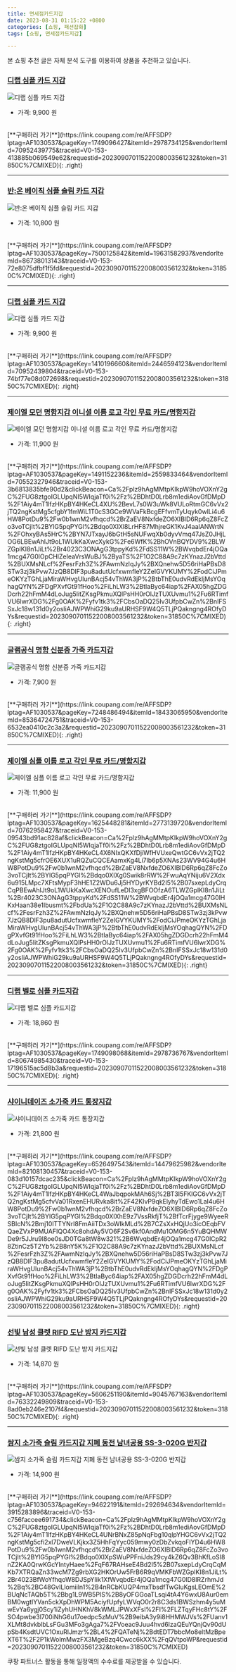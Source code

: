 ```yaml
---
title: 면세점카드지갑
date: 2023-08-31 01:15:22 +0800
categories: [쇼핑, 패션잡화]
tags: [쇼핑, 면세점카드지갑]

---
```


본 쇼핑 추천 글은 자체 분석 도구를 이용하여 상품을 추천하고 있습니다.
### [디랩 심플 카드 지갑](https://link.coupang.com/re/AFFSDP?lptag=AF1030537&pageKey=1749096427&itemId=2978734125&vendorItemId=70952439775&traceid=V0-153-413885b069549e62&requestid=20230907011522008003561232&token=31850C%7CMIXED)
![디랩 심플 카드 지갑](https://ads-partners.coupang.com/image1/DmgoJPXor5hMgJkDDsKx3fHtHL8QHPFtA5wXnynX3BaDc2zF2sDxmNoZDmJDM5ChT5Z3bCd2jWDS0I1jQI4V0ttIaK01yWLg6dGoND8ApOie7ctv5c32mUWIooQR63Sx8Gy5r3BYaKTRHEj8H3-xSR434h84eGq0zW-fSIjKqoBit_F9w3ZYtt6X8MEhlvCo8xyJQP4upgJSHM237cJXZ4w7TW0S1c-8ll0mwlGea4aUDilqS9E5t50jnoAy3j0UoaS4UAC-kAXK_0xg71ZKHwc=)
- 가격: 9,900 원
<br>
[**구매하러 가기**](https://link.coupang.com/re/AFFSDP?lptag=AF1030537&pageKey=1749096427&itemId=2978734125&vendorItemId=70952439775&traceid=V0-153-413885b069549e62&requestid=20230907011522008003561232&token=31850C%7CMIXED){: .right}
<br>

---

### [반:온 베이직 심플 슬림 카드 지갑](https://link.coupang.com/re/AFFSDP?lptag=AF1030537&pageKey=7500125842&itemId=19631582937&vendorItemId=86738013143&traceid=V0-153-72e8075dfbf1f5fd&requestid=20230907011522008003561232&token=31850C%7CMIXED)
![반:온 베이직 심플 슬림 카드 지갑](https://ads-partners.coupang.com/image1/l8rdcJI4egwpSu7VlyJHo79xMjs2bFEsFdyqAeEVORqC19VWXhZg_n5gdwRO5yEiZ5yrcp306724hWb2FCjNu7uSeyd85iKcnXw5RKaO9-Fn7Dou9qKEO-OGaivGhVVIwiDuqxugsipJ-I03FC9hQmUVA9IbMXHpO8vD-S9ByniqHsHTcMLkcrAIkU0QQZPx097SHhMGzMj665gkq3joagR9rktn69GSt-rWeHLg7PBKX-Ha6QfLrCU8hzQC5Gemp5UopDIiDMn5cTaRa75AhUw7OrUu4MA3Voagq9tUhE0=)
- 가격: 10,800 원
<br>
[**구매하러 가기**](https://link.coupang.com/re/AFFSDP?lptag=AF1030537&pageKey=7500125842&itemId=19631582937&vendorItemId=86738013143&traceid=V0-153-72e8075dfbf1f5fd&requestid=20230907011522008003561232&token=31850C%7CMIXED){: .right}
<br>

---

### [디랩 심플 카드 지갑](https://link.coupang.com/re/AFFSDP?lptag=AF1030537&pageKey=1410196660&itemId=2446594123&vendorItemId=70952439804&traceid=V0-153-74bf77e08d072698&requestid=20230907011522008003561232&token=31850C%7CMIXED)
![디랩 심플 카드 지갑](https://ads-partners.coupang.com/image1/OmcK2VU3sCVVE2DjOpX3CzEaioL19-JT0Zg-71ae-Dm1OGUcysxthIzjI9D-8lzKjIeAgP2Ad9cJzKT-GiiVl4ya_VNE7SDYLsvmbIwcD6Oymj4k3z4cyGfigsCM2XmFYS4t5eTpcyFpMytRuXBTDmH0L59jOPVB_FAbH1LoyfqklDAkDW3dAAcWzjGIV6_RccBlnJkicI4aW3Ng0St6hWeLXLp57vyPnhdoauvFc11cQFXkM29DP1THR1_kbEBKO4__VPeXebsOF3I5Xn_Amw==)
- 가격: 9,900 원
<br>
[**구매하러 가기**](https://link.coupang.com/re/AFFSDP?lptag=AF1030537&pageKey=1410196660&itemId=2446594123&vendorItemId=70952439804&traceid=V0-153-74bf77e08d072698&requestid=20230907011522008003561232&token=31850C%7CMIXED){: .right}
<br>

---

### [제이엘 모던 명함지갑 이니셜 이름 로고 각인 무료 카드/명함지갑](https://link.coupang.com/re/AFFSDP?lptag=AF1030537&pageKey=1491152236&itemId=2559833464&vendorItemId=70552327946&traceid=V0-153-3b6813835bfe90d2&clickBeacon=Ca%2Fplz9hAgMMtpKIkpW9hoVOXnY2gC%2FUG8ztgoIGLUpqNI5WIqjaTf0i%2Fz%2BDhtD0Lrb8m1ediAovGfDMpD%2F1Aiy4mT1lfzHKpBY4HKeCL4XU%2BevL7s0W3uWk8VULoRtmGC6vVx2jTQ2ngKstMg5cfgbY1fmWiL1T0cS3GCe9WVaFkBcgEFfvmTyUqyk0wlLi4u6HW8PotDu9%2Fw0b1wnM2vfhqcd%2BrZaEV8NxfdeZO6XIBlD6Rp6qZ8FcZo3voTCjIt%2BYlG5pqPYGl%2Bdqo0XIXl8LrHF87MhjreGK1KvJ4aalANWrtN%2FOhxyBAs5HrC%2BYN7JTxayJ6bGtH5sNUFwqXb0dyvVmq47JsZ0JHjLOG6LBEwAhlJt9oL1WUkKaXwcXykG%2Fe6WfK%2BhOVnBQYDV9%2BLWZGplKI8n1JiLt%2Br4023C3ONAgG3tppyKd%2FdSS11W%2BWvqbdEr4jOQa1mcg47G0lOpCHlZeIeaVrsWuBJ%2ByaTS%2F1O2C88A9c7zKYnazJ2bVttd%2BUXMsNLcf%2FesrFzh3Z%2FAwmNzIqJy%2BXQnehw5D56riHaPBsD8STw3zj3kPvw7JzQB8DlF3pu8adutUcfxwmfIeY2ZeIGVYKUMY%2FodCiJPmeOKYzTGhLjaMiraWHvgUlunBAcj54vThWA3jP%2BtbThE0udvRdEkljMsYOqhagQYN%2FDgPXvfGt91fHoo%2FiLhLW3%2BtIaByc64iap%2FAX05hgZDGDcrh22hFmM4dLoJug5IitZKsgPkmuXQlPsHH0rOlJzTUXUvmu1%2Fu6RTimfVU6lwrXDG%2Fg0OAK%2Fyfv1tk3%2FCbsOaDQ25Iv3UfpbCwZn%2BnIFSSxJc18w131d0y2osIiAJWPWhiG29ku9aURHSF9W4Q5TLjPQakngng4ROfyDYs&requestid=20230907011522008003561232&token=31850C%7CMIXED)
![제이엘 모던 명함지갑 이니셜 이름 로고 각인 무료 카드/명함지갑](https://ads-partners.coupang.com/image1/z_4PSNUSK1fqxawDz_QIyq9qhmA9QZPz701NwTiOC6ih2p42LyhBxo6HvdjDeWutut5ZoEz5ra27--u_dt5993UxakJMWYskQLGhlc9BSK7fKk27a6p4pu52Ye-O9xHT88upUW2dp3h4u779iFiNeVk1-gIT8_5afDW1kswuklsaLd6_1HynF6fLo5umkgle_tiwuk-_67hKBA8BqUsLrdi5wHPR8fwuL9wmNXr9RSp9zMfZBheiVHKiHdqyD2_3SIUKfdYUQ5vrmVMQ25VNm5UVXd-6x2zKe41B8tKasn61f1PWEQ==)
- 가격: 11,900 원
<br>
[**구매하러 가기**](https://link.coupang.com/re/AFFSDP?lptag=AF1030537&pageKey=1491152236&itemId=2559833464&vendorItemId=70552327946&traceid=V0-153-3b6813835bfe90d2&clickBeacon=Ca%2Fplz9hAgMMtpKIkpW9hoVOXnY2gC%2FUG8ztgoIGLUpqNI5WIqjaTf0i%2Fz%2BDhtD0Lrb8m1ediAovGfDMpD%2F1Aiy4mT1lfzHKpBY4HKeCL4XU%2BevL7s0W3uWk8VULoRtmGC6vVx2jTQ2ngKstMg5cfgbY1fmWiL1T0cS3GCe9WVaFkBcgEFfvmTyUqyk0wlLi4u6HW8PotDu9%2Fw0b1wnM2vfhqcd%2BrZaEV8NxfdeZO6XIBlD6Rp6qZ8FcZo3voTCjIt%2BYlG5pqPYGl%2Bdqo0XIXl8LrHF87MhjreGK1KvJ4aalANWrtN%2FOhxyBAs5HrC%2BYN7JTxayJ6bGtH5sNUFwqXb0dyvVmq47JsZ0JHjLOG6LBEwAhlJt9oL1WUkKaXwcXykG%2Fe6WfK%2BhOVnBQYDV9%2BLWZGplKI8n1JiLt%2Br4023C3ONAgG3tppyKd%2FdSS11W%2BWvqbdEr4jOQa1mcg47G0lOpCHlZeIeaVrsWuBJ%2ByaTS%2F1O2C88A9c7zKYnazJ2bVttd%2BUXMsNLcf%2FesrFzh3Z%2FAwmNzIqJy%2BXQnehw5D56riHaPBsD8STw3zj3kPvw7JzQB8DlF3pu8adutUcfxwmfIeY2ZeIGVYKUMY%2FodCiJPmeOKYzTGhLjaMiraWHvgUlunBAcj54vThWA3jP%2BtbThE0udvRdEkljMsYOqhagQYN%2FDgPXvfGt91fHoo%2FiLhLW3%2BtIaByc64iap%2FAX05hgZDGDcrh22hFmM4dLoJug5IitZKsgPkmuXQlPsHH0rOlJzTUXUvmu1%2Fu6RTimfVU6lwrXDG%2Fg0OAK%2Fyfv1tk3%2FCbsOaDQ25Iv3UfpbCwZn%2BnIFSSxJc18w131d0y2osIiAJWPWhiG29ku9aURHSF9W4Q5TLjPQakngng4ROfyDYs&requestid=20230907011522008003561232&token=31850C%7CMIXED){: .right}
<br>

---

### [글램공식 명함 신분증 가죽 카드지갑](https://link.coupang.com/re/AFFSDP?lptag=AF1030537&pageKey=7248486494&itemId=18433065950&vendorItemId=85364724751&traceid=V0-153-6532ea0410c2c3a2&requestid=20230907011522008003561232&token=31850C%7CMIXED)
![글램공식 명함 신분증 가죽 카드지갑](https://ads-partners.coupang.com/image1/oFCldo6-H4LKVtU8oE5ptNyN4Q5TFt6rZilZ3FsSfj1R59BNyMVuPhO6VaGzGFKo6x0GAPaapse_fWMtumlka87eq6PJEa8wSd0jNRZkPLn5vNc_y64yetvOOmIwOsI-R00Cy42KMuLoU6aTIQUak7sGQjhJJ_i8hbjOBecv9QUuMkUbMSXZDGG9oAXTukUltsKcSo5vH1vKQTL1NgobKcdSKjRE9pNQCzL2z3bOGq4BiHsbf3E1WZwtm1BPsyKZpS0BUqWD0NgiGqtQ0aZvj_K7wgwA_Ca_XmtpP4SYZo07)
- 가격: 7,900 원
<br>
[**구매하러 가기**](https://link.coupang.com/re/AFFSDP?lptag=AF1030537&pageKey=7248486494&itemId=18433065950&vendorItemId=85364724751&traceid=V0-153-6532ea0410c2c3a2&requestid=20230907011522008003561232&token=31850C%7CMIXED){: .right}
<br>

---

### [제이엘 심플 이름 로고 각인 무료 카드/명함지갑](https://link.coupang.com/re/AFFSDP?lptag=AF1030537&pageKey=1625448281&itemId=2773139720&vendorItemId=70762958427&traceid=V0-153-09543bd91ac828af&clickBeacon=Ca%2Fplz9hAgMMtpKIkpW9hoVOXnY2gC%2FUG8ztgoIGLUpqNI5WIqjaTf0i%2Fz%2BDhtD0Lrb8m1ediAovGfDMpD%2F1Aiy4mT1lfzHKpBY4HKeCL4X6NIxQKXfDjiWfHVUxeQwtGC6vVx2jTQ2ngKstMg5cfrOE6XUX1uRQZuCQCEAamxKg4Li7lb6p5XNAs23WV94G4u6HW8PotDu9%2Fw0b1wnM2vfhqcd%2BrZaEV8NxfdeZO6XIBlD6Rp6qZ8FcZo3voTCjIt%2BYlG5pqPYGl%2Bdqo0XIXg0Swik8rRW%2FwuAqYNiju6V2Xdx6u915LMpc7XFtsMypF3hHE1Z2WDu6Jj5HYDyrKYBd2I5%2B07sxepLdyCrqCqPBEwAhlJt9oL1WUkKaXwcXENOufLeDI3xgBFOOfzA6TLWZGplKI8n1JiLt%2Br4023C3ONAgG3tppyKd%2FdSS11W%2BWvqbdEr4jOQa1mcg47G0lHKxHaan38e1Ibusmt%2FbdUa%2F1O2C88A9c7zKYnazJ2bVttd%2BUXMsNLcf%2FesrFzh3Z%2FAwmNzIqJy%2BXQnehw5D56riHaPBsD8STw3zj3kPvw7JzQB8DlF3pu8adutUcfxwmfIeY2ZeIGVYKUMY%2FodCiJPmeOKYzTGhLjaMiraWHvgUlunBAcj54vThWA3jP%2BtbThE0udvRdEkljMsYOqhagQYN%2FDgPXvfGt91fHoo%2FiLhLW3%2BtIaByc64iap%2FAX05hgZDGDcrh22hFmM4dLoJug5IitZKsgPkmuXQlPsHH0rOlJzTUXUvmu1%2Fu6RTimfVU6lwrXDG%2Fg0OAK%2Fyfv1tk3%2FCbsOaDQ25Iv3UfpbCwZn%2BnIFSSxJc18w131d0y2osIiAJWPWhiG29ku9aURHSF9W4Q5TLjPQakngng4ROfyDYs&requestid=20230907011522008003561232&token=31850C%7CMIXED)
![제이엘 심플 이름 로고 각인 무료 카드/명함지갑](https://ads-partners.coupang.com/image1/ZWpBDom1Pk1p3DmNZYZRmScEmHAw2qH-WS-Jsf61DRXP6oeF1pHZQWpaOAa43ehPThuv2fsQZgCTjrtsMJTBnCjyY1U9QZtwPdd0XjuRzLw7yT2fAvPcw5JJkULiUhE8hxfFlf2ZNbh-_uKHkJv1IT9zjAnFU76J4RAAkaJbv0C45vr988dpMtKpVYFJU4Et0AHbJivXyTfr7nLM5kEQfmr54GCN-e6q_ObuEMwuMJhFGAZf76CfzXlFDm8O4agzzz-jLzv_rgFvlsDG6rF3MFNvyPyudRIeprTUUn2b3kfd4qhhXA==)
- 가격: 11,900 원
<br>
[**구매하러 가기**](https://link.coupang.com/re/AFFSDP?lptag=AF1030537&pageKey=1625448281&itemId=2773139720&vendorItemId=70762958427&traceid=V0-153-09543bd91ac828af&clickBeacon=Ca%2Fplz9hAgMMtpKIkpW9hoVOXnY2gC%2FUG8ztgoIGLUpqNI5WIqjaTf0i%2Fz%2BDhtD0Lrb8m1ediAovGfDMpD%2F1Aiy4mT1lfzHKpBY4HKeCL4X6NIxQKXfDjiWfHVUxeQwtGC6vVx2jTQ2ngKstMg5cfrOE6XUX1uRQZuCQCEAamxKg4Li7lb6p5XNAs23WV94G4u6HW8PotDu9%2Fw0b1wnM2vfhqcd%2BrZaEV8NxfdeZO6XIBlD6Rp6qZ8FcZo3voTCjIt%2BYlG5pqPYGl%2Bdqo0XIXg0Swik8rRW%2FwuAqYNiju6V2Xdx6u915LMpc7XFtsMypF3hHE1Z2WDu6Jj5HYDyrKYBd2I5%2B07sxepLdyCrqCqPBEwAhlJt9oL1WUkKaXwcXENOufLeDI3xgBFOOfzA6TLWZGplKI8n1JiLt%2Br4023C3ONAgG3tppyKd%2FdSS11W%2BWvqbdEr4jOQa1mcg47G0lHKxHaan38e1Ibusmt%2FbdUa%2F1O2C88A9c7zKYnazJ2bVttd%2BUXMsNLcf%2FesrFzh3Z%2FAwmNzIqJy%2BXQnehw5D56riHaPBsD8STw3zj3kPvw7JzQB8DlF3pu8adutUcfxwmfIeY2ZeIGVYKUMY%2FodCiJPmeOKYzTGhLjaMiraWHvgUlunBAcj54vThWA3jP%2BtbThE0udvRdEkljMsYOqhagQYN%2FDgPXvfGt91fHoo%2FiLhLW3%2BtIaByc64iap%2FAX05hgZDGDcrh22hFmM4dLoJug5IitZKsgPkmuXQlPsHH0rOlJzTUXUvmu1%2Fu6RTimfVU6lwrXDG%2Fg0OAK%2Fyfv1tk3%2FCbsOaDQ25Iv3UfpbCwZn%2BnIFSSxJc18w131d0y2osIiAJWPWhiG29ku9aURHSF9W4Q5TLjPQakngng4ROfyDYs&requestid=20230907011522008003561232&token=31850C%7CMIXED){: .right}
<br>

---

### [디랩 벨로 심플 카드지갑](https://link.coupang.com/re/AFFSDP?lptag=AF1030537&pageKey=1749098068&itemId=2978736767&vendorItemId=80674985430&traceid=V0-153-17196515ac5d8b3a&requestid=20230907011522008003561232&token=31850C%7CMIXED)
![디랩 벨로 심플 카드지갑](https://ads-partners.coupang.com/image1/k6ifVmQRbp5l97oek8OT0VJr2PaLBpSCQwIQypu0xYFV2ixN65RKueFMlzVSvxan8VjYnIvfi_2vELnUVwDQvU0nyxbaSdNuPuzfutNeR_FzW1iDJrlTHAJO_tmVetkvh5KQ6C2MF318C1F_9pY-sg87tHDYl7FyhpQGJbO_N7Zkm95iMTFheC5Ki6jKqHPsUBmrhpifiHWuctsBb_mdXw2b0OFRc4pp36RohTLT0saZunY5o8u3SJ3wr7WV0vsrQM2BioROPEFzFoWXScZ5Qx1iPZPYbm5e4Vz2p_tx_KU=)
- 가격: 18,860 원
<br>
[**구매하러 가기**](https://link.coupang.com/re/AFFSDP?lptag=AF1030537&pageKey=1749098068&itemId=2978736767&vendorItemId=80674985430&traceid=V0-153-17196515ac5d8b3a&requestid=20230907011522008003561232&token=31850C%7CMIXED){: .right}
<br>

---

### [샤이니데이즈 소가죽 카드 통장지갑](https://link.coupang.com/re/AFFSDP?lptag=AF1030537&pageKey=6526497543&itemId=14479625982&vendorItemId=82108130457&traceid=V0-153-083d10157dcac235&clickBeacon=Ca%2Fplz9hAgMMtpKIkpW9hoVOXnY2gC%2FUG8ztgoIGLUpqNI5WIqjaTf0i%2Fz%2BDhtD0Lrb8m1ediAovGfDMpD%2F1Aiy4mT1lfzHKpBY4HKeCL4WaJbqpokMAh6Sj%2BT3I5FKlGC6vVx2jTQ2ngKstMg5cfvVa01RxenEHURvka8it%2F42KIvP9qkElyhyTdEwo1LaI4u6HW8PotDu9%2Fw0b1wnM2vfhqcd%2BrZaEV8NxfdeZO6XIBlD6Rp6qZ8FcZo3voTCjIt%2BYlG5pqPYGl%2Bdqo0XIXhE9z7VssRkfjT%2BfTcrFjyge9WyeeRSBIcN%2Bmj10ITTYNrI8FmAiiTDx3oWIkMLd%2B7CZsXxHQjUo3icOEqbFVQaeZVxP9MUAFIQO4Xc8ohdAy5VO6F2Sv6kf0AndMu1OMG6n5YuBQHMWDe9r5JJru9l8oe0sJD0TGa8tW8w321%2B6WvqbdEr4jOQa1mcg47G0lCpR28ZtinCz5T2Yb%2B8nY5K%2F1O2C88A9c7zKYnazJ2bVttd%2BUXMsNLcf%2FesrFzh3Z%2FAwmNzIqJy%2BXQnehw5D56riHaPBsD8STw3zj3kPvw7JzQB8DlF3pu8adutUcfxwmfIeY2ZeIGVYKUMY%2FodCiJPmeOKYzTGhLjaMiraWHvgUlunBAcj54vThWA3jP%2BtbThE0udvRdEkljMsYOqhagQYN%2FDgPXvfGt91fHoo%2FiLhLW3%2BtIaByc64iap%2FAX05hgZDGDcrh22hFmM4dLoJug5IitZKsgPkmuXQlPsHH0rOlJzTUXUvmu1%2Fu6RTimfVU6lwrXDG%2Fg0OAK%2Fyfv1tk3%2FCbsOaDQ25Iv3UfpbCwZn%2BnIFSSxJc18w131d0y2osIiAJWPWhiG29ku9aURHSF9W4Q5TLjPQakngng4ROfyDYs&requestid=20230907011522008003561232&token=31850C%7CMIXED)
![샤이니데이즈 소가죽 카드 통장지갑](https://ads-partners.coupang.com/image1/cpVIOWH3fHDCoL3scqQz2zV5v0myilX_llMPcPCURY4ERzIGUq8tcyTuRc4eAvUUJ5ORmU3knjrWNBXd81FwSRpA4fO2YIGCSHOjX0UkR511J1KRwEWEggaR2eGkkjpUSc6OJ8ARQKGdLQwQaZY8RL-Gh5Cno1KvSyjKF_FxjtPht6dGeQRUKvpb6CtrBby7iQOpLvzdRcG5qQ4rDuupm2RILGkChBc9Ats1S4BV2uLUkSp9kV0FiZ5BaInqOMyodmDo1CPSfkrxOvoprzrSNdXxUwmjpodO5CETvDiAOfS7NyVPQrQ=)
- 가격: 21,800 원
<br>
[**구매하러 가기**](https://link.coupang.com/re/AFFSDP?lptag=AF1030537&pageKey=6526497543&itemId=14479625982&vendorItemId=82108130457&traceid=V0-153-083d10157dcac235&clickBeacon=Ca%2Fplz9hAgMMtpKIkpW9hoVOXnY2gC%2FUG8ztgoIGLUpqNI5WIqjaTf0i%2Fz%2BDhtD0Lrb8m1ediAovGfDMpD%2F1Aiy4mT1lfzHKpBY4HKeCL4WaJbqpokMAh6Sj%2BT3I5FKlGC6vVx2jTQ2ngKstMg5cfvVa01RxenEHURvka8it%2F42KIvP9qkElyhyTdEwo1LaI4u6HW8PotDu9%2Fw0b1wnM2vfhqcd%2BrZaEV8NxfdeZO6XIBlD6Rp6qZ8FcZo3voTCjIt%2BYlG5pqPYGl%2Bdqo0XIXhE9z7VssRkfjT%2BfTcrFjyge9WyeeRSBIcN%2Bmj10ITTYNrI8FmAiiTDx3oWIkMLd%2B7CZsXxHQjUo3icOEqbFVQaeZVxP9MUAFIQO4Xc8ohdAy5VO6F2Sv6kf0AndMu1OMG6n5YuBQHMWDe9r5JJru9l8oe0sJD0TGa8tW8w321%2B6WvqbdEr4jOQa1mcg47G0lCpR28ZtinCz5T2Yb%2B8nY5K%2F1O2C88A9c7zKYnazJ2bVttd%2BUXMsNLcf%2FesrFzh3Z%2FAwmNzIqJy%2BXQnehw5D56riHaPBsD8STw3zj3kPvw7JzQB8DlF3pu8adutUcfxwmfIeY2ZeIGVYKUMY%2FodCiJPmeOKYzTGhLjaMiraWHvgUlunBAcj54vThWA3jP%2BtbThE0udvRdEkljMsYOqhagQYN%2FDgPXvfGt91fHoo%2FiLhLW3%2BtIaByc64iap%2FAX05hgZDGDcrh22hFmM4dLoJug5IitZKsgPkmuXQlPsHH0rOlJzTUXUvmu1%2Fu6RTimfVU6lwrXDG%2Fg0OAK%2Fyfv1tk3%2FCbsOaDQ25Iv3UfpbCwZn%2BnIFSSxJc18w131d0y2osIiAJWPWhiG29ku9aURHSF9W4Q5TLjPQakngng4ROfyDYs&requestid=20230907011522008003561232&token=31850C%7CMIXED){: .right}
<br>

---

### [선빛 남성 클렛 RIFD 도난 방지 카드지갑](https://link.coupang.com/re/AFFSDP?lptag=AF1030537&pageKey=5606251190&itemId=9045767163&vendorItemId=76332249809&traceid=V0-153-8ad0eb246e2107f4&requestid=20230907011522008003561232&token=31850C%7CMIXED)
![선빛 남성 클렛 RIFD 도난 방지 카드지갑](https://ads-partners.coupang.com/image1/BhNWP4oYEhVCAfm9BhsyO-_-oQg3WAlMWyZIY2wedGuDL6NACf7VXcrDLvCHWFldy3s6ShsAXOsfRAaLGr5RYvYay9Osa1w-rqW82lLuX4iri-DvcmRPlVnW6RALxZfRxoWwCGqNIMdrxsWpOFamzfvgeVE2Lfa2qs_qwzd7rN25tc5HSaWye9n5f08n0LpJaomwiyqe0FYbJtpLtevLzjoZfmkmgDQCQPp0c0yR3kt5v8B3nH9LR5osLBi6t74S-HxjwfvOd5g-tLuOT6jDFg==)
- 가격: 14,870 원
<br>
[**구매하러 가기**](https://link.coupang.com/re/AFFSDP?lptag=AF1030537&pageKey=5606251190&itemId=9045767163&vendorItemId=76332249809&traceid=V0-153-8ad0eb246e2107f4&requestid=20230907011522008003561232&token=31850C%7CMIXED){: .right}
<br>

---

### [쌈지 소가죽 슬림 카드지갑 지폐 동전 남녀공용 SS-3-020G 반지갑](https://link.coupang.com/re/AFFSDP?lptag=AF1030537&pageKey=94622191&itemId=292694634&vendorItemId=3915283896&traceid=V0-153-c756faccee691734&clickBeacon=Ca%2Fplz9hAgMMtpKIkpW9hoVOXnY2gC%2FUG8ztgoIGLUpqNI5WIqjaTf0i%2Fz%2BDhtD0Lrb8m1ediAovGfDMpD%2F1Aiy4mT1lfzHKpBY4HKeCL4UNrBNxZ85pNqFbg10qlpYHGC6vVx2jTQ2ngKstMg5cfi2xl7DweVLKjkx3Z5HhFqYyc059mwy0zDbZvkqoFIYD4u6HW8PotDu9%2Fw0b1wnM2vfhqcd%2BrZaEV8NxfdeZO6XIBlD6Rp6qZ8FcZo3voTCjIt%2BYlG5pqPYGl%2Bdqo0XIXpSWuPPFniJds29cy4kZ6Qv3BhKfLoSI8nZ2KA0QrwKGcYIntyHaee%2FqF67RAHseE4Bd2I5%2B07sxepLdyCrqCqMKb7XTRQaZn33wcM7Zg9rbXG2HKOrUw5FrB6R9qVMKFbWZGplKI8n1JiLt%2Br4023BfWoYfhqoW8DJSpYIik1XfWvqbdEr4jOQa1mcg47G0lD8lRZrhmJd%2Bq%2BC48GvILlomiiln1%2B4nRCbKUQP4mxTbsdfTwGluKgsLEOmE%2BUqNcTAQb5T%2Bbg1L9WB5PIS%2B8yOFGGoaTLsqi4tA4Y6wxU8Aur0emBM0wgtIYVan5ckXpDhWPM5AciyfUpfyLWVqO0r2r8C3ds1BWSzhm4y5uMwEvYa6ygj0Scy1iZyhUHNKhV8kWMLJPWxXFsl%2FI%2FLZTqyFHc8tY%2FSO4pwbe3l700iNhG6u17oedpc5zMuV%2B9eibA3y9i8HHMWJVs%2FUanv1XLMt8dvkblbLsFGu3MFo3gAga7%2FVoeac9Juu4hvd6IzaQEuYQnjQv90dUpSb4KsdtUVC1OxuRlJmzr%2BL4%2FQATeNj%2BdtEDT7bbcMo8eltMzBpeXT6T%2F2P1kWolmMwzFX3MgeBzq4Cwcc6kXX%2FqQVtpoWP&requestid=20230907011522008003561232&token=31850C%7CMIXED)
![쌈지 소가죽 슬림 카드지갑 지폐 동전 남녀공용 SS-3-020G 반지갑](https://ads-partners.coupang.com/image1/mrF986YDZp3rmF4zmt579v1idqh-Qb6ZouxQHv_Mf0JNy2GUcmjWcH4nArKgpBIrob-bg1-WRuMYE0p2xA1bKp1BCEjVeLig0T_mCuP_9sOgaWqWR8KHXkf54GPAMWBxxJ4Dkg9InB7S5BXbeE50FIbq6P7N7dsgFSV2WaqJh1LyXtpDCY6a2onzdTdolLTVJBm_nIThGsxT0P6_IvcokJFa4iydCPil-ApL5yDFtxTBhwR8wX7UIOy6CrMiEIkQ5J1QuAXe9IwZ2oaYCYj3wiHlS_ezSZVNEkngtVM=)
- 가격: 14,900 원
<br>
[**구매하러 가기**](https://link.coupang.com/re/AFFSDP?lptag=AF1030537&pageKey=94622191&itemId=292694634&vendorItemId=3915283896&traceid=V0-153-c756faccee691734&clickBeacon=Ca%2Fplz9hAgMMtpKIkpW9hoVOXnY2gC%2FUG8ztgoIGLUpqNI5WIqjaTf0i%2Fz%2BDhtD0Lrb8m1ediAovGfDMpD%2F1Aiy4mT1lfzHKpBY4HKeCL4UNrBNxZ85pNqFbg10qlpYHGC6vVx2jTQ2ngKstMg5cfi2xl7DweVLKjkx3Z5HhFqYyc059mwy0zDbZvkqoFIYD4u6HW8PotDu9%2Fw0b1wnM2vfhqcd%2BrZaEV8NxfdeZO6XIBlD6Rp6qZ8FcZo3voTCjIt%2BYlG5pqPYGl%2Bdqo0XIXpSWuPPFniJds29cy4kZ6Qv3BhKfLoSI8nZ2KA0QrwKGcYIntyHaee%2FqF67RAHseE4Bd2I5%2B07sxepLdyCrqCqMKb7XTRQaZn33wcM7Zg9rbXG2HKOrUw5FrB6R9qVMKFbWZGplKI8n1JiLt%2Br4023BfWoYfhqoW8DJSpYIik1XfWvqbdEr4jOQa1mcg47G0lD8lRZrhmJd%2Bq%2BC48GvILlomiiln1%2B4nRCbKUQP4mxTbsdfTwGluKgsLEOmE%2BUqNcTAQb5T%2Bbg1L9WB5PIS%2B8yOFGGoaTLsqi4tA4Y6wxU8Aur0emBM0wgtIYVan5ckXpDhWPM5AciyfUpfyLWVqO0r2r8C3ds1BWSzhm4y5uMwEvYa6ygj0Scy1iZyhUHNKhV8kWMLJPWxXFsl%2FI%2FLZTqyFHc8tY%2FSO4pwbe3l700iNhG6u17oedpc5zMuV%2B9eibA3y9i8HHMWJVs%2FUanv1XLMt8dvkblbLsFGu3MFo3gAga7%2FVoeac9Juu4hvd6IzaQEuYQnjQv90dUpSb4KsdtUVC1OxuRlJmzr%2BL4%2FQATeNj%2BdtEDT7bbcMo8eltMzBpeXT6T%2F2P1kWolmMwzFX3MgeBzq4Cwcc6kXX%2FqQVtpoWP&requestid=20230907011522008003561232&token=31850C%7CMIXED)


쿠팡 파트너스 활동을 통해 일정액의 수수료를 제공받을 수 있습니다.
